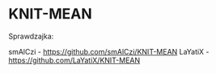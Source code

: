# KNIT-MEAN

Sprawdzajka:

smAlCzi - https://github.com/smAlCzi/KNIT-MEAN
LaYatiX - https://github.com/LaYatiX/KNIT-MEAN
